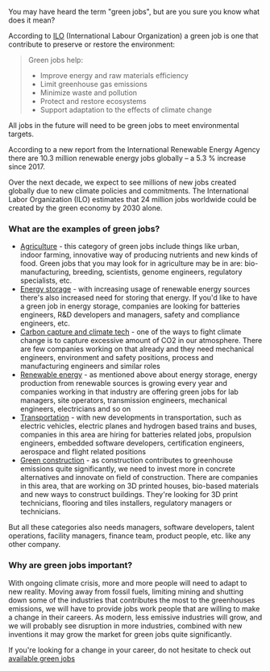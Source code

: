 You may have heard the term "green jobs", but are you sure you know what does it mean?

According to [ILO](https://www.ilo.org/global/topics/green-jobs/news/WCMS_220248/lang--en/index.htm "International Labour Organization") (International Labour Organization) a green job is one that contribute to preserve or restore the environment:

>Green jobs help:
>* Improve energy and raw materials efficiency
>* Limit greenhouse gas emissions
>* Minimize waste and pollution
>* Protect and restore ecosystems
>* Support adaptation to the effects of climate change

All jobs in the future will need to be green jobs to meet environmental targets.

According to a new report from the International Renewable Energy Agency there are 10.3 million renewable energy jobs globally﻿ – a 5.3 % increase since 2017.

Over the next decade, we expect to see millions of new jobs created globally due to new climate policies and commitments. The International Labor Organization (ILO) estimates that 24 million jobs worldwide could be created by the green economy by 2030 alone.

### What are the examples of green jobs?

* [Agriculture](https://workingreen.jobs/offers/category/agritech "Agritech jobs") - this category of green jobs include things like urban, indoor farming, innovative way of producing nutrients and new kinds of food. Green jobs that you may look for in agriculture may be in are: bio-manufacturing, breeding, scientists, genome engineers, regulatory specialists, etc.
* [Energy storage](https://workingreen.jobs/offers/category/energy "Green jobs in energy storage") - with increasing usage of renewable energy sources there's also increased need for storing that energy. If you'd like to have a green job in energy storage, companies are looking for batteries engineers, R&D developers and managers, safety and compliance engineers, etc.
* [Carbon capture and climate tech](https://workingreen.jobs/offers/category/climate "Carbon capture and climate tech") - one of the ways to fight climate change is to capture excessive amount of CO2 in our atmosphere. There are few companies working on that already and they need mechanical engineers, environment and safety positions, process and manufacturing engineers and similar roles
* [Renewable energy](https://workingreen.jobs/offers/category/renewables "Green jobs in renewable energy") - as mentioned above about energy storage, energy production from renewable sources is growing every year and companies working in that industry are offering green jobs for lab managers, site operators, transmission engineers, mechanical engineers, electricians and so on
* [Transportation](https://workingreen.jobs/offers/category/transportation "Green jobs in transportation") - with new developments in transportation, such as electric vehicles, electric planes and hydrogen based trains and buses, companies in this area are hiring for batteries related jobs, propulsion engineers, embedded software developers, certification engineers, aerospace and flight related positions
* [Green construction](https://workingreen.jobs/offers/category/housing "Green jobs in housing") - as construction contributes to greenhouse emissions quite significantly, we need to invest more in concrete alternatives and innovate on field of construction. There are companies in this area, that are working on 3D printed houses, bio-based materials and new ways to construct buildings. They're looking for 3D print technicians, flooring and tiles installers, regulatory managers or technicians. 


But all these categories also needs managers, software developers, talent operations, facility managers, finance team, product people, etc. like any other company.


### Why are green jobs important?
With ongoing climate crisis, more and more people will need to adapt to new reality. Moving away from fossil fuels, limiting mining and shutting down some of the industries that contributes the most to the greenhouses emissions, we will have to provide jobs work people that are willing to make a change in their careers. 
As modern, less emissive industries will grow, and we will probably see disruption in more industries, combined with new inventions it may grow the market for green jobs quite significantly.

If you're looking for a change in your career, do not hesitate to check out [available green jobs](https://workingreen.jobs/offers "Green jobs")
